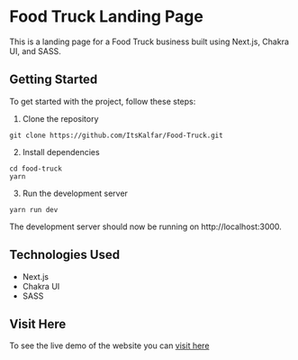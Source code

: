 # Food Truck Landing Page

This is a landing page for a Food Truck business built using Next.js, Chakra UI, and SASS.

## Getting Started
To get started with the project, follow these steps:

1. Clone the repository

```
git clone https://github.com/ItsKalfar/Food-Truck.git
```

2. Install dependencies

```
cd food-truck
yarn
```

3. Run the development server

```
yarn run dev
```

The development server should now be running on http://localhost:3000.

## Technologies Used

- Next.js
- Chakra UI
- SASS

## Visit Here
To see the live demo of the website you can [visit here](food-truck-black.vercel.app)
